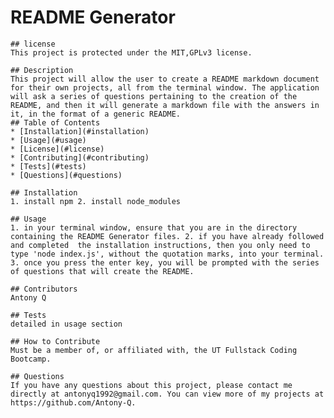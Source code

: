 # README Generator

    ## license
    This project is protected under the MIT,GPLv3 license.
  
    ## Description 
    This project will allow the user to create a README markdown document for their own projects, all from the terminal window. The application will ask a series of questions pertaining to the creation of the README, and then it will generate a markdown file with the answers in it, in the format of a generic README.
    ## Table of Contents
    * [Installation](#installation)
    * [Usage](#usage)
    * [License](#license)
    * [Contributing](#contributing)
    * [Tests](#tests)
    * [Questions](#questions)
    
    ## Installation 
    1. install npm 2. install node_modules
    
    ## Usage 
    1. in your terminal window, ensure that you are in the directory containing the README Generator files. 2. if you have already followed and completed  the installation instructions, then you only need to type 'node index.js', without the quotation marks, into your terminal. 3. once you press the enter key, you will be prompted with the series of questions that will create the README.
   
    ## Contributors 
    Antony Q
    
    ## Tests
    detailed in usage section

    ## How to Contribute
    Must be a member of, or affiliated with, the UT Fullstack Coding Bootcamp.
    
    ## Questions
    If you have any questions about this project, please contact me directly at antonyq1992@gmail.com. You can view more of my projects at https://github.com/Antony-Q.
  